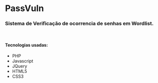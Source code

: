 # PassVuln
<h3>Sistema de Verificação de ocorrencia de senhas em Wordlist.</h3>
<br>
<h4>Tecnologias usadas:</h4>
<ul>
<li><span>PHP</span><br></li>
<li><span>Javascript</span><br></li>
<li><span>JQuery</span><br></li>
<li><span>HTML5</span><br></li>
<li><span>CSS3</span><br></li>
  </ul>

